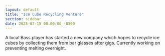 ```yaml
---
layout: default
title: "Ice Cube Recycling Venture"
section: sidebar
date: 2025-07-15 00:00:00 -0500
---
```

A local Bass player has started a new company which hopes to recycle ice cubes by collecting them from bar glasses after gigs. Currently working on preventing melting overnight.

